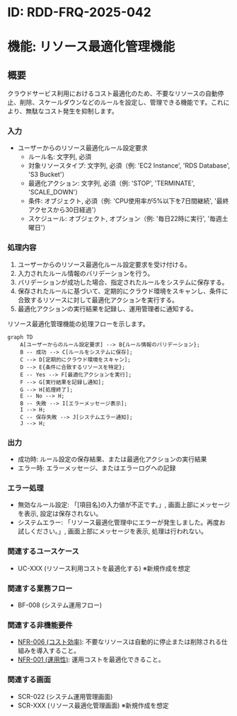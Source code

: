 # ID: RDD-FRQ-2025-042

# 機能: リソース最適化管理機能

## 概要

クラウドサービス利用におけるコスト最適化のため、不要なリソースの自動停止、削除、スケールダウンなどのルールを設定し、管理できる機能です。これにより、無駄なコスト発生を抑制します。

### 入力

- ユーザーからのリソース最適化ルール設定要求
  - ルール名: 文字列, 必須
  - 対象リソースタイプ: 文字列, 必須（例: 'EC2 Instance', 'RDS Database', 'S3
    Bucket'）
  - 最適化アクション: 文字列, 必須（例: 'STOP', 'TERMINATE', 'SCALE_DOWN'）
  - 条件: オブジェクト, 必須（例: 'CPU使用率が5%以下を7日間継続',
    '最終アクセスから30日経過'）
  - スケジュール: オブジェクト, オプション（例: '毎日22時に実行', '毎週土曜日'）

### 処理内容

1. ユーザーからのリソース最適化ルール設定要求を受け付ける。
1. 入力されたルール情報のバリデーションを行う。
1. バリデーションが成功した場合、指定されたルールをシステムに保存する。
1. 保存されたルールに基づいて、定期的にクラウド環境をスキャンし、条件に合致するリソースに対して最適化アクションを実行する。
1. 最適化アクションの実行結果を記録し、運用管理者に通知する。

リソース最適化管理機能の処理フローを示します。

```mermaid
graph TD
    A[ユーザーからのルール設定要求] --> B{ルール情報のバリデーション};
    B -- 成功 --> C[ルールをシステムに保存];
    C --> D[定期的にクラウド環境をスキャン];
    D --> E{条件に合致するリソースを特定};
    E -- Yes --> F[最適化アクションを実行];
    F --> G[実行結果を記録し通知];
    G --> H[処理終了];
    E -- No --> H;
    B -- 失敗 --> I[エラーメッセージ表示];
    I --> H;
    C -- 保存失敗 --> J[システムエラー通知];
    J --> H;
```

### 出力

- 成功時: ルール設定の保存結果、または最適化アクションの実行結果
- エラー時: エラーメッセージ、またはエラーログへの記録

### エラー処理

- 無効なルール設定: 「[項目名]の入力値が不正です。」, 画面上部にメッセージを表示, 設定は保存されない。
- システムエラー: 「リソース最適化管理中にエラーが発生しました。再度お試しください。」, 画面上部にメッセージを表示, 処理は行われない。

### 関連するユースケース

- UC-XXX (リソース利用コストを最適化する) ※新規作成を想定

### 関連する業務フロー

- BF-008 (システム運用フロー)

### 関連する非機能要件

- [NFR-006 (コスト効率)](../non-functional-requirements/nfr-006-cost-efficiency.md): 不要なリソースは自動的に停止または削除される仕組みを導入すること。
- [NFR-001 (運用性)](../non-functional-requirements/nfr-001-operability.md): 運用コストを最適化できること。

### 関連する画面

- SCR-022 (システム運用管理画面)
- SCR-XXX (リソース最適化管理画面) ※新規作成を想定
